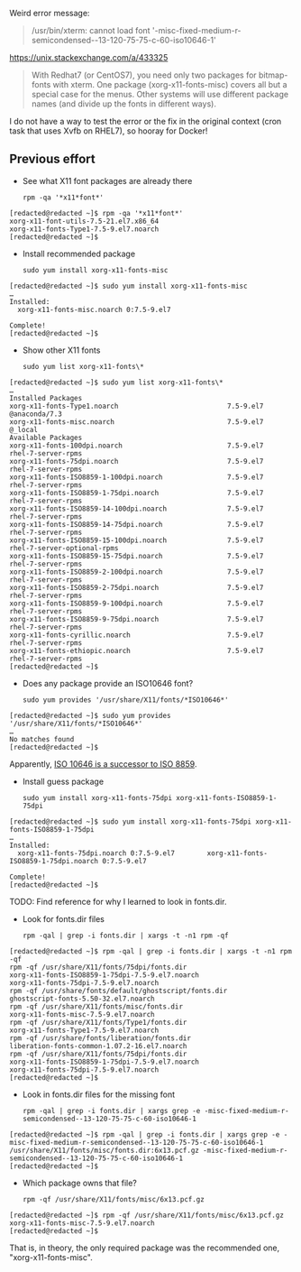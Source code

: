 Weird error message:

> /usr/bin/xterm: cannot load font '-misc-fixed-medium-r-semicondensed--13-120-75-75-c-60-iso10646-1'

https://unix.stackexchange.com/a/433325

> With Redhat7 (or CentOS7), you need only two packages for bitmap-fonts with xterm. One package (xorg-x11-fonts-misc) covers all but a special case for the menus. Other systems will use different package names (and divide up the fonts in different ways).

I do not have a way to test the error or the fix in the original context (cron task that uses Xvfb on RHEL7), so hooray for Docker!


## Previous effort

* See what X11 font packages are already there
   ```shell
   rpm -qa '*x11*font*'
   ```

```console
[redacted@redacted ~]$ rpm -qa '*x11*font*'
xorg-x11-font-utils-7.5-21.el7.x86_64
xorg-x11-fonts-Type1-7.5-9.el7.noarch
[redacted@redacted ~]$
```

* Install recommended package
   ```shell
   sudo yum install xorg-x11-fonts-misc
   ```

```console
[redacted@redacted ~]$ sudo yum install xorg-x11-fonts-misc
…
Installed:
  xorg-x11-fonts-misc.noarch 0:7.5-9.el7

Complete!
[redacted@redacted ~]$
```

* Show other X11 fonts
   ```shell
   sudo yum list xorg-x11-fonts\*
   ```

```console
[redacted@redacted ~]$ sudo yum list xorg-x11-fonts\*
…
Installed Packages
xorg-x11-fonts-Type1.noarch                           7.5-9.el7               @anaconda/7.3
xorg-x11-fonts-misc.noarch                            7.5-9.el7               @_local
Available Packages
xorg-x11-fonts-100dpi.noarch                          7.5-9.el7               rhel-7-server-rpms
xorg-x11-fonts-75dpi.noarch                           7.5-9.el7               rhel-7-server-rpms
xorg-x11-fonts-ISO8859-1-100dpi.noarch                7.5-9.el7               rhel-7-server-rpms
xorg-x11-fonts-ISO8859-1-75dpi.noarch                 7.5-9.el7               rhel-7-server-rpms
xorg-x11-fonts-ISO8859-14-100dpi.noarch               7.5-9.el7               rhel-7-server-rpms
xorg-x11-fonts-ISO8859-14-75dpi.noarch                7.5-9.el7               rhel-7-server-rpms
xorg-x11-fonts-ISO8859-15-100dpi.noarch               7.5-9.el7               rhel-7-server-optional-rpms
xorg-x11-fonts-ISO8859-15-75dpi.noarch                7.5-9.el7               rhel-7-server-rpms
xorg-x11-fonts-ISO8859-2-100dpi.noarch                7.5-9.el7               rhel-7-server-rpms
xorg-x11-fonts-ISO8859-2-75dpi.noarch                 7.5-9.el7               rhel-7-server-rpms
xorg-x11-fonts-ISO8859-9-100dpi.noarch                7.5-9.el7               rhel-7-server-rpms
xorg-x11-fonts-ISO8859-9-75dpi.noarch                 7.5-9.el7               rhel-7-server-rpms
xorg-x11-fonts-cyrillic.noarch                        7.5-9.el7               rhel-7-server-rpms
xorg-x11-fonts-ethiopic.noarch                        7.5-9.el7               rhel-7-server-rpms
[redacted@redacted ~]$
```

* Does any package provide an ISO10646 font?
   ```shell
   sudo yum provides '/usr/share/X11/fonts/*ISO10646*'
   ```

```console
[redacted@redacted ~]$ sudo yum provides '/usr/share/X11/fonts/*ISO10646*'
…
No matches found
[redacted@redacted ~]$
```

Apparently, [ISO 10646 is a successor to ISO 8859](https://en.wikipedia.org/wiki/Universal_Coded_Character_Set).

* Install guess package
   ```shell
   sudo yum install xorg-x11-fonts-75dpi xorg-x11-fonts-ISO8859-1-75dpi
   ```

```console
[redacted@redacted ~]$ sudo yum install xorg-x11-fonts-75dpi xorg-x11-fonts-ISO8859-1-75dpi
…
Installed:
  xorg-x11-fonts-75dpi.noarch 0:7.5-9.el7        xorg-x11-fonts-ISO8859-1-75dpi.noarch 0:7.5-9.el7

Complete!
[redacted@redacted ~]$
```

TODO: Find reference for why I learned to look in fonts.dir.

* Look for fonts.dir files
   ```shell
   rpm -qal | grep -i fonts.dir | xargs -t -n1 rpm -qf
   ```

```console
[redacted@redacted ~]$ rpm -qal | grep -i fonts.dir | xargs -t -n1 rpm -qf
rpm -qf /usr/share/X11/fonts/75dpi/fonts.dir
xorg-x11-fonts-ISO8859-1-75dpi-7.5-9.el7.noarch
xorg-x11-fonts-75dpi-7.5-9.el7.noarch
rpm -qf /usr/share/fonts/default/ghostscript/fonts.dir
ghostscript-fonts-5.50-32.el7.noarch
rpm -qf /usr/share/X11/fonts/misc/fonts.dir
xorg-x11-fonts-misc-7.5-9.el7.noarch
rpm -qf /usr/share/X11/fonts/Type1/fonts.dir
xorg-x11-fonts-Type1-7.5-9.el7.noarch
rpm -qf /usr/share/fonts/liberation/fonts.dir
liberation-fonts-common-1.07.2-16.el7.noarch
rpm -qf /usr/share/X11/fonts/75dpi/fonts.dir
xorg-x11-fonts-ISO8859-1-75dpi-7.5-9.el7.noarch
xorg-x11-fonts-75dpi-7.5-9.el7.noarch
[redacted@redacted ~]$
```

* Look in fonts.dir files for the missing font
   ```shell
   rpm -qal | grep -i fonts.dir | xargs grep -e -misc-fixed-medium-r-semicondensed--13-120-75-75-c-60-iso10646-1
   ```

```console
[redacted@redacted ~]$ rpm -qal | grep -i fonts.dir | xargs grep -e -misc-fixed-medium-r-semicondensed--13-120-75-75-c-60-iso10646-1
/usr/share/X11/fonts/misc/fonts.dir:6x13.pcf.gz -misc-fixed-medium-r-semicondensed--13-120-75-75-c-60-iso10646-1
[redacted@redacted ~]$
```

* Which package owns that file?
   ```shell
   rpm -qf /usr/share/X11/fonts/misc/6x13.pcf.gz
   ```

```console
[redacted@redacted ~]$ rpm -qf /usr/share/X11/fonts/misc/6x13.pcf.gz
xorg-x11-fonts-misc-7.5-9.el7.noarch
[redacted@redacted ~]$
```

That is, in theory, the only required package was the recommended one, "xorg-x11-fonts-misc".
